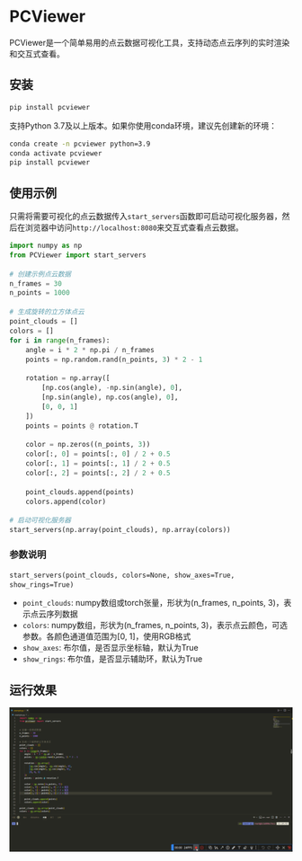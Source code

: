 # PCViewer

PCViewer是一个简单易用的点云数据可视化工具，支持动态点云序列的实时渲染和交互式查看。

## 安装

```bash
pip install pcviewer
```

支持Python 3.7及以上版本。如果你使用conda环境，建议先创建新的环境：

```bash
conda create -n pcviewer python=3.9
conda activate pcviewer
pip install pcviewer
```

## 使用示例
只需将需要可视化的点云数据传入`start_servers`函数即可启动可视化服务器，然后在浏览器中访问`http://localhost:8080`来交互式查看点云数据。

```python
import numpy as np
from PCViewer import start_servers

# 创建示例点云数据
n_frames = 30
n_points = 1000

# 生成旋转的立方体点云
point_clouds = []
colors = []
for i in range(n_frames):
    angle = i * 2 * np.pi / n_frames
    points = np.random.rand(n_points, 3) * 2 - 1
    
    rotation = np.array([
        [np.cos(angle), -np.sin(angle), 0],
        [np.sin(angle), np.cos(angle), 0],
        [0, 0, 1]
    ])
    points = points @ rotation.T
    
    color = np.zeros((n_points, 3))
    color[:, 0] = points[:, 0] / 2 + 0.5
    color[:, 1] = points[:, 1] / 2 + 0.5
    color[:, 2] = points[:, 2] / 2 + 0.5
    
    point_clouds.append(points)
    colors.append(color)

# 启动可视化服务器
start_servers(np.array(point_clouds), np.array(colors))
```

### 参数说明

`start_servers(point_clouds, colors=None, show_axes=True, show_rings=True)`

- `point_clouds`: numpy数组或torch张量，形状为(n_frames, n_points, 3)，表示点云序列数据
- `colors`: numpy数组，形状为(n_frames, n_points, 3)，表示点云颜色，可选参数。各颜色通道值范围为[0, 1]，使用RGB格式
- `show_axes`: 布尔值，是否显示坐标轴，默认为True
- `show_rings`: 布尔值，是否显示辅助环，默认为True

## 运行效果

![PCViewer Demo](demo.gif)
